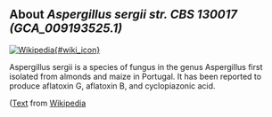
About *Aspergillus sergii str. CBS 130017 (GCA\_009193525.1)* 
--------------------------------------------------------------

[![Wikipedia](/img/wikipedia_logo_v2_en.png){#wiki_icon}](http://en.wikipedia.org/wiki/Aspergillus_sergii)

Aspergillus sergii is a species of fungus in the genus Aspergillus first
isolated from almonds and maize in Portugal. It has been reported to produce
aflatoxin G, aflatoxin B, and cyclopiazonic acid.

([Text](http://en.wikipedia.org/wiki/Aspergillus_sergii) from [Wikipedia](http://en.wikipedia.org/) 

